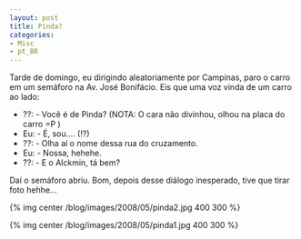 ```yaml
---
layout: post
title: Pinda?
categories:
- Misc
- pt_BR
---
```

Tarde de domingo, eu dirigindo aleatoriamente por Campinas, paro o carro em um semáforo na Av. José Bonifácio. Eis que uma voz vinda de um carro ao lado:

 * ??:  - Você é de Pinda? (NOTA: O cara não divinhou, olhou na placa do carro =P )
 * Eu: - É, sou.... (!?)
 * ??:  - Olha aí o nome dessa rua do cruzamento.
 * Eu: - Nossa, hehehe.
 * ??:  - E o Alckmin, tá bem?

Daí o semáforo abriu. Bom, depois desse diálogo inesperado, tive que tirar foto hehhe...

{% img center /blog/images/2008/05/pinda2.jpg 400 300 %}

{% img center /blog/images/2008/05/pinda1.jpg 400 300 %}